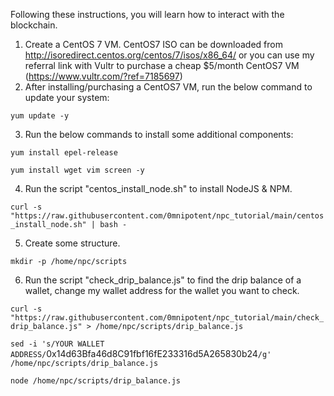 Following these instructions, you will learn how to interact with the blockchain.

1. Create a CentOS 7 VM. CentOS7 ISO can be downloaded from http://isoredirect.centos.org/centos/7/isos/x86_64/ or you can use my referral link with Vultr to purchase a cheap $5/month CentOS7 VM (https://www.vultr.com/?ref=7185697)
2. After installing/purchasing a CentOS7 VM, run the below command to update your system:

```yum update -y```

3. Run the below commands to install some additional components:

```yum install epel-release```

```yum install wget vim screen -y```

4. Run the script "centos_install_node.sh" to install NodeJS & NPM.

```curl -s "https://raw.githubusercontent.com/0mnipotent/npc_tutorial/main/centos_install_node.sh" | bash -```

5. Create some structure.

```mkdir -p /home/npc/scripts```

6. Run the script "check_drip_balance.js" to find the drip balance of a wallet, change my wallet address for the wallet you want to check.

```curl -s "https://raw.githubusercontent.com/0mnipotent/npc_tutorial/main/check_drip_balance.js" > /home/npc/scripts/drip_balance.js```

``sed -i 's/YOUR WALLET ADDRESS/``0x14d63Bfa46d8C91fbf16fE233316d5A265830b24``/g' /home/npc/scripts/drip_balance.js``

```node /home/npc/scripts/drip_balance.js```
